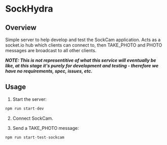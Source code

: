 SockHydra
=========

## Overview

Simple server to help develop and test the SockCam application.  Acts as a socket.io hub which clients can connect to, then TAKE_PHOTO and PHOTO messages are broadcast to all other clients.

***NOTE: This is not representitive of what this service will eventually be like, at this stage it's purely for development and testing - therefore we have no requirements, spec, issues, etc.***

## Usage

1. Start the server:

```typescript
npm run start-dev
```

2. Connect SockCam.

3. Send a TAKE_PHOTO message:

```typescript
npm run start-test-sockcam
```